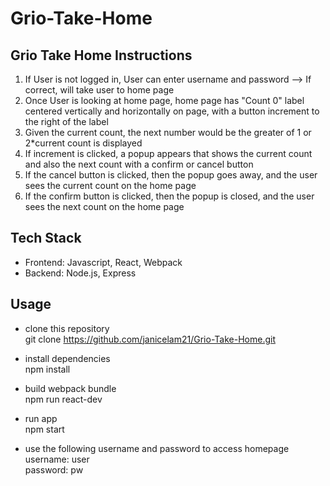 # Grio-Take-Home


## Grio Take Home Instructions
1. If User is not logged in, User can enter username and password --> If correct, will take user to home page
2. Once User is looking at home page, home page has "Count 0" label centered vertically and horizontally on page, with a button increment to the right of the label
3. Given the current count, the next number would be the greater of 1 or 2*current count is displayed
4. If increment is clicked, a popup appears that shows the current count and also the next count with a confirm or cancel button
5. If the cancel button is clicked, then the popup goes away, and the user sees the current count on the home page
6. If the confirm button is clicked, then the popup is closed, and the user sees the next count on the home page


## Tech Stack
* Frontend: Javascript, React, Webpack
* Backend: Node.js, Express


## Usage
* clone this repository  
git clone https://github.com/janicelam21/Grio-Take-Home.git

* install dependencies  
npm install 

* build webpack bundle  
npm run react-dev

* run app  
npm start

* use the following username and password to access homepage  
username: user  
password: pw  
